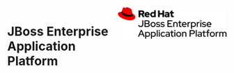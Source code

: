 <img src="image/jbeap.png" width="250" align="right" />

JBoss Enterprise Application Platform 
=====================================
